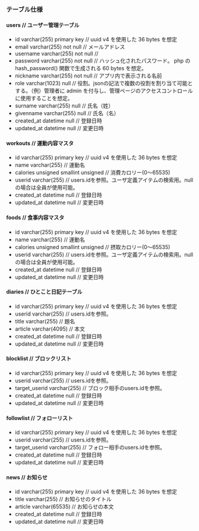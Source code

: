 ### テーブル仕様

#### users // ユーザー管理テーブル

- id varchar(255) primary key // uuid v4 を使用した 36 bytes を想定
- email varchar(255) not null // メールアドレス
- username varchar(255) not null //
- password varchar(255) not null // ハッシュ化されたパスワード。 php の hash_password() 関数で生成される 60 bytes を想定。
- nickname varchar(255) not null // アプリ内で表示される名前
- role varchar(1023) null // 役割。jsonの記法で複数の役割を割り当て可能とする。（例）管理者に admin を付与し、管理ページのアクセスコントロールに使用することを想定。
- surname varchar(255) null // 氏名（姓）
- givenname varchar(255) null // 氏名（名）
- created_at datetime null // 登録日時
- updated_at datetime null // 変更日時

#### workouts // 運動内容マスタ

- id varchar(255) primary key // uuid v4 を使用した 36 bytes を想定
- name varchar(255) // 運動名
- calories unsigned smallint unsigned // 消費カロリー(0～65535)
- userid varchar(255) // users.idを参照。ユーザ定義アイテムの検索用。nullの場合は全員が使用可能。
- created_at datetime null // 登録日時
- updated_at datetime null // 変更日時

#### foods // 食事内容マスタ

- id varchar(255) primary key // uuid v4 を使用した 36 bytes を想定
- name varchar(255) // 運動名
- calories unsigned smallint unsigned // 摂取カロリー(0～65535)
- userid varchar(255) // users.idを参照。ユーザ定義アイテムの検索用。nullの場合は全員が使用可能。
- created_at datetime null // 登録日時
- updated_at datetime null // 変更日時

#### diaries // ひとこと日記テーブル

- id varchar(255) primary key // uuid v4 を使用した 36 bytes を想定
- userid varchar(255) // users.idを参照。
- title varchar(255) // 題名
- article varchar(4095) // 本文
- created_at datetime null // 登録日時
- updated_at datetime null // 変更日時

#### blocklist // ブロックリスト

- id varchar(255) primary key // uuid v4 を使用した 36 bytes を想定
- userid varchar(255) // users.idを参照。
- target_userid varchar(255) // ブロック相手のusers.idを参照。
- created_at datetime null // 登録日時
- updated_at datetime null // 変更日時

#### followlist // フォローリスト

- id varchar(255) primary key // uuid v4 を使用した 36 bytes を想定
- userid varchar(255) // users.idを参照。
- target_userid varchar(255) // フォロー相手のusers.idを参照。
- created_at datetime null // 登録日時
- updated_at datetime null // 変更日時

#### news // お知らせ

- id varchar(255) primary key // uuid v4 を使用した 36 bytes を想定
- title varchar(255) // お知らせのタイトル
- article varchar(65535) // お知らせの本文
- created_at datetime null // 登録日時
- updated_at datetime null // 変更日時

